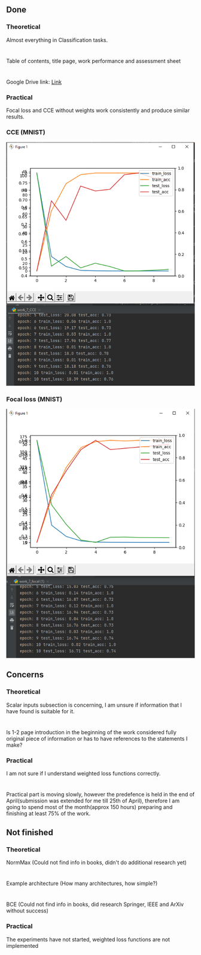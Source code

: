 
## Done
### Theoretical
Almost everything in Classification tasks.
#
Table of contents, title page, work performance and assessment sheet
#
Google Drive link: [Link](https://drive.google.com/drive/u/0/folders/1z9pRSUUqAFRH-cxjEwzO74S6yV0WnkjA "GoogleDrive")
### Practical
Focal loss and CCE without weights work consistently and produce similar results.  
### CCE (MNIST)
![Image](../Images/cce_works.png "CCE")
### Focal loss (MNIST)
![Image](../Images/focal_works.png "CCE")

## Concerns
### Theoretical 
Scalar inputs subsection is concerning, I am unsure if information that I have found is suitable for it.
#
Is 1-2 page introduction in the beginning of the work considered fully original piece of information or has to have references to the statements I make?
### Practical
I am not sure if I understand weighted loss functions correctly.
# 
Practical part is moving slowly, however the predefence is held in the end of April(submission was extended for me till 25th of April), therefore I am going to spend most of the month(approx 150 hours) preparing and finishing at least 75% of the work.

## Not finished
### Theoretical 
NormMax (Could not find info in books, didn't do additional research yet)
#
Example architecture (How many architectures, how simple?)
#
BCE (Could not find info in books, did research Springer, IEEE and ArXiv without success)
### Practical
The experiments have not started, weighted loss functions are not implemented
